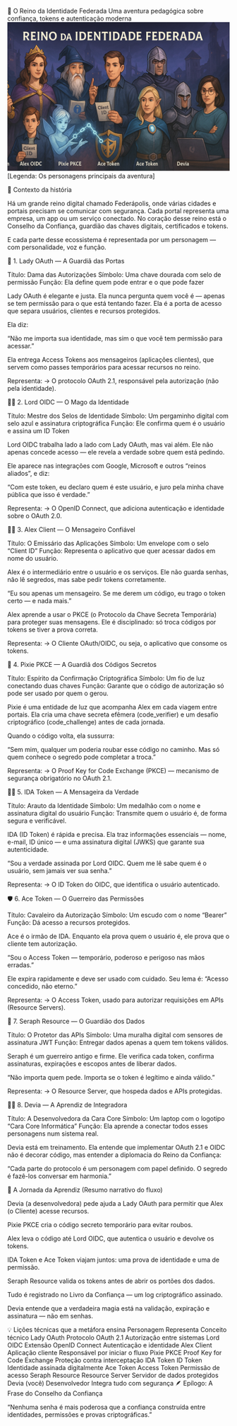 🧩 O Reino da Identidade Federada
Uma aventura pedagógica sobre confiança, tokens e autenticação moderna
![Personagens](img/personagens.png)
[Legenda: Os personagens principais da aventura]

🏰 Contexto da história

Há um grande reino digital chamado Federápolis, onde várias cidades e portais precisam se comunicar com segurança.
Cada portal representa uma empresa, um app ou um serviço conectado.
No coração desse reino está o Conselho da Confiança, guardião das chaves digitais, certificados e tokens.

E cada parte desse ecossistema é representada por um personagem — com personalidade, voz e função.

👑 1. Lady OAuth — A Guardiã das Portas

Título: Dama das Autorizações
Símbolo: Uma chave dourada com selo de permissão
Função: Ela define quem pode entrar e o que pode fazer

Lady OAuth é elegante e justa. Ela nunca pergunta quem você é — apenas se tem permissão para o que está tentando fazer.
Ela é a porta de acesso que separa usuários, clientes e recursos protegidos.

Ela diz:

“Não me importa sua identidade, mas sim o que você tem permissão para acessar.”

Ela entrega Access Tokens aos mensageiros (aplicações clientes), que servem como passes temporários para acessar recursos no reino.

Representa:
→ O protocolo OAuth 2.1, responsável pela autorização (não pela identidade).

🧙‍♂️ 2. Lord OIDC — O Mago da Identidade

Título: Mestre dos Selos de Identidade
Símbolo: Um pergaminho digital com selo azul e assinatura criptográfica
Função: Ele confirma quem é o usuário e assina um ID Token

Lord OIDC trabalha lado a lado com Lady OAuth, mas vai além.
Ele não apenas concede acesso — ele revela a verdade sobre quem está pedindo.

Ele aparece nas integrações com Google, Microsoft e outros “reinos aliados”, e diz:

“Com este token, eu declaro quem é este usuário, e juro pela minha chave pública que isso é verdade.”

Representa:
→ O OpenID Connect, que adiciona autenticação e identidade sobre o OAuth 2.0.

🧑‍💼 3. Alex Client — O Mensageiro Confiável

Título: O Emissário das Aplicações
Símbolo: Um envelope com o selo “Client ID”
Função: Representa o aplicativo que quer acessar dados em nome do usuário.

Alex é o intermediário entre o usuário e os serviços.
Ele não guarda senhas, não lê segredos, mas sabe pedir tokens corretamente.

“Eu sou apenas um mensageiro. Se me derem um código, eu trago o token certo — e nada mais.”

Alex aprende a usar o PKCE (o Protocolo da Chave Secreta Temporária) para proteger suas mensagens.
Ele é disciplinado: só troca códigos por tokens se tiver a prova correta.

Representa:
→ O Cliente OAuth/OIDC, ou seja, o aplicativo que consome os tokens.

🧚 4. Pixie PKCE — A Guardiã dos Códigos Secretos

Título: Espírito da Confirmação Criptográfica
Símbolo: Um fio de luz conectando duas chaves
Função: Garante que o código de autorização só pode ser usado por quem o gerou.

Pixie é uma entidade de luz que acompanha Alex em cada viagem entre portais.
Ela cria uma chave secreta efêmera (code_verifier) e um desafio criptográfico (code_challenge) antes de cada jornada.

Quando o código volta, ela sussurra:

“Sem mim, qualquer um poderia roubar esse código no caminho. Mas só quem conhece o segredo pode completar a troca.”

Representa:
→ O Proof Key for Code Exchange (PKCE) — mecanismo de segurança obrigatório no OAuth 2.1.

🧝‍♀️ 5. IDA Token — A Mensageira da Verdade

Título: Arauto da Identidade
Símbolo: Um medalhão com o nome e assinatura digital do usuário
Função: Transmite quem o usuário é, de forma segura e verificável.

IDA (ID Token) é rápida e precisa.
Ela traz informações essenciais — nome, e-mail, ID único — e uma assinatura digital (JWKS) que garante sua autenticidade.

“Sou a verdade assinada por Lord OIDC. Quem me lê sabe quem é o usuário, sem jamais ver sua senha.”

Representa:
→ O ID Token do OIDC, que identifica o usuário autenticado.

🛡️ 6. Ace Token — O Guerreiro das Permissões

Título: Cavaleiro da Autorização
Símbolo: Um escudo com o nome “Bearer”
Função: Dá acesso a recursos protegidos.

Ace é o irmão de IDA. Enquanto ela prova quem o usuário é, ele prova que o cliente tem autorização.

“Sou o Access Token — temporário, poderoso e perigoso nas mãos erradas.”

Ele expira rapidamente e deve ser usado com cuidado.
Seu lema é: “Acesso concedido, não eterno.”

Representa:
→ O Access Token, usado para autorizar requisições em APIs (Resource Servers).

🏦 7. Seraph Resource — O Guardião dos Dados

Título: O Protetor das APIs
Símbolo: Uma muralha digital com sensores de assinatura JWT
Função: Entregar dados apenas a quem tem tokens válidos.

Seraph é um guerreiro antigo e firme.
Ele verifica cada token, confirma assinaturas, expirações e escopos antes de liberar dados.

“Não importa quem pede. Importa se o token é legítimo e ainda válido.”

Representa:
→ O Resource Server, que hospeda dados e APIs protegidas.

👩‍💻 8. Devia — A Aprendiz de Integradora

Título: A Desenvolvedora da Cara Core
Símbolo: Um laptop com o logotipo “Cara Core Informática”
Função: Ela aprende a conectar todos esses personagens num sistema real.

Devia está em treinamento.
Ela entende que implementar OAuth 2.1 e OIDC não é decorar código, mas entender a diplomacia do Reino da Confiança:

“Cada parte do protocolo é um personagem com papel definido.
O segredo é fazê-los conversar em harmonia.”

🧭 A Jornada da Aprendiz (Resumo narrativo do fluxo)

Devia (a desenvolvedora) pede ajuda a Lady OAuth para permitir que Alex (o Cliente) acesse recursos.

Pixie PKCE cria o código secreto temporário para evitar roubos.

Alex leva o código até Lord OIDC, que autentica o usuário e devolve os tokens.

IDA Token e Ace Token viajam juntos: uma prova de identidade e uma de permissão.

Seraph Resource valida os tokens antes de abrir os portões dos dados.

Tudo é registrado no Livro da Confiança — um log criptográfico assinado.

Devia entende que a verdadeira magia está na validação, expiração e assinatura — não em senhas.

💡 Lições técnicas que a metáfora ensina
Personagem	Representa	Conceito técnico
Lady OAuth	Protocolo OAuth 2.1	Autorização entre sistemas
Lord OIDC	Extensão OpenID Connect	Autenticação e identidade
Alex Client	Aplicação cliente	Responsável por iniciar o fluxo
Pixie PKCE	Proof Key for Code Exchange	Proteção contra interceptação
IDA Token	ID Token	Identidade assinada digitalmente
Ace Token	Access Token	Permissão de acesso
Seraph Resource	Resource Server	Servidor de dados protegidos
Devia (você)	Desenvolvedor	Integra tudo com segurança
🪶 Epílogo: A Frase do Conselho da Confiança

“Nenhuma senha é mais poderosa que a confiança construída entre identidades, permissões e provas criptográficas.”